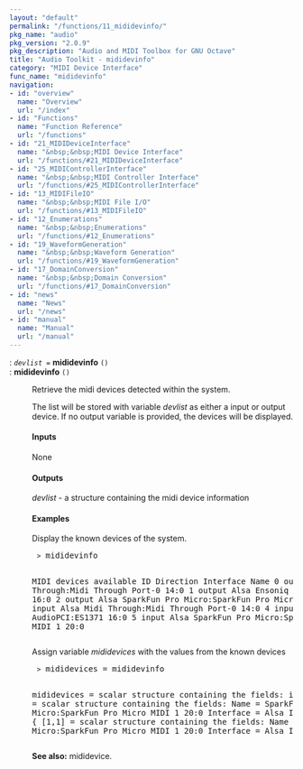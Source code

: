 ```yaml
---
layout: "default"
permalink: "/functions/11_mididevinfo/"
pkg_name: "audio"
pkg_version: "2.0.9"
pkg_description: "Audio and MIDI Toolbox for GNU Octave"
title: "Audio Toolkit - mididevinfo"
category: "MIDI Device Interface"
func_name: "mididevinfo"
navigation:
- id: "overview"
  name: "Overview"
  url: "/index"
- id: "Functions"
  name: "Function Reference"
  url: "/functions"
- id: "21_MIDIDeviceInterface"
  name: "&nbsp;&nbsp;MIDI Device Interface"
  url: "/functions/#21_MIDIDeviceInterface"
- id: "25_MIDIControllerInterface"
  name: "&nbsp;&nbsp;MIDI Controller Interface"
  url: "/functions/#25_MIDIControllerInterface"
- id: "13_MIDIFileIO"
  name: "&nbsp;&nbsp;MIDI File I/O"
  url: "/functions/#13_MIDIFileIO"
- id: "12_Enumerations"
  name: "&nbsp;&nbsp;Enumerations"
  url: "/functions/#12_Enumerations"
- id: "19_WaveformGeneration"
  name: "&nbsp;&nbsp;Waveform Generation"
  url: "/functions/#19_WaveformGeneration"
- id: "17_DomainConversion"
  name: "&nbsp;&nbsp;Domain Conversion"
  url: "/functions/#17_DomainConversion"
- id: "news"
  name: "News"
  url: "/news"
- id: "manual"
  name: "Manual"
  url: "/manual"
---
```

<dl class="first-deftypefn">
<dt class="deftypefn" id="index-mididevinfo"><span class="category-def">: </span><span><code class="def-type"><var class="var">devlist</var> =</code> <strong class="def-name">mididevinfo</strong> <code class="def-code-arguments">()</code><a class="copiable-link" href="#index-mididevinfo"></a></span></dt>
<dt class="deftypefnx def-cmd-deftypefn" id="index-mididevinfo-1"><span class="category-def">: </span><span><strong class="def-name">mididevinfo</strong> <code class="def-code-arguments">()</code><a class="copiable-link" href="#index-mididevinfo-1"></a></span></dt>
<dd><p>Retrieve the midi devices detected within the system.
</p>
<p>The list will be stored with variable <var class="var">devlist</var> as either a input or output device.
 If no output variable is provided, the devices will be displayed.
</p>
<h4 class="subsubheading" id="Inputs"><span>Inputs<a class="copiable-link" href="#Inputs"></a></span></h4>
<p>None
</p>
<h4 class="subsubheading" id="Outputs"><span>Outputs<a class="copiable-link" href="#Outputs"></a></span></h4>
<p><var class="var">devlist</var> - a structure containing the midi device information
</p>
<h4 class="subsubheading" id="Examples"><span>Examples<a class="copiable-link" href="#Examples"></a></span></h4>
<p>Display the known devices of the system.
 </p><div class="example">
<pre class="example-preformatted"> <code class="command">&gt;</code> mididevinfo

 MIDI devices available
 ID Direction Interface  Name
  0 output    Alsa       Midi Through:Midi Through Port-0 14:0
  1 output    Alsa       Ensoniq AudioPCI:ES1371 16:0
  2 output    Alsa       SparkFun Pro Micro:SparkFun Pro Micro MIDI 1 20:0
  3 input     Alsa       Midi Through:Midi Through Port-0 14:0
  4 input     Alsa       Ensoniq AudioPCI:ES1371 16:0
  5 input     Alsa       SparkFun Pro Micro:SparkFun Pro Micro MIDI 1 20:0 
 </pre></div>

<p>Assign variable <var class="var">mididevices</var> with the values from the known devices
 </p><div class="example">
<pre class="example-preformatted"> <code class="command">&gt;</code> mididevices = mididevinfo

 mididevices =
  scalar structure containing the fields:
    input =
    {
      [1,1] =
        scalar structure containing the fields:
          Name = SparkFun Pro Micro:SparkFun Pro Micro MIDI 1 20:0
          Interface = Alsa
          ID =  0
    }
    output =
    {
      [1,1] =
        scalar structure containing the fields:
          Name = SparkFun Pro Micro:SparkFun Pro Micro MIDI 1 20:0
          Interface = Alsa
          ID =  1
    }
 </pre></div>


<p><strong class="strong">See also:</strong> mididevice.
 </p></dd></dl>